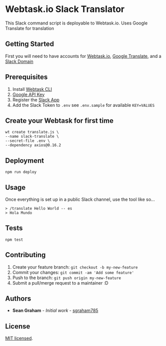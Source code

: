 # Webtask.io Slack Translator

This Slack command script is deployable to Webtask.io. Uses Google Translate for translation

## Getting Started

First you will need to have accounts for [Webtask.io](https://webtask.io/), [Google Translate](https://cloud.google.com/translate/docs/getting-started), and a [Slack Domain](https://slack.com/create)

## Prerequisites
1. Install [Webtask CLI](https://github.com/auth0/wt-cli)
1. [Google API Key](https://console.cloud.google.com/apis/credentials)
2. Register the [Slack App](https://api.slack.com/apps)
3. Add the Slack Token to `.env` see `.env.sample` for available `KEY=VALUES`

## Create your Webtask for first time
```
wt create translate.js \
--name slack-translate \
--secret-file .env \
--dependency axios@0.16.2
```

## Deployment

`npm run deploy`

## Usage

Once everything is set up in a public Slack channel, use the tool like so...

```
> /translate Hello World -- es
> Hola Mundo
```

## Tests

`npm test`

## Contributing
1. Create your feature branch: `git checkout -b my-new-feature`
2. Commit your changes: `git commit -am 'Add some feature'`
3. Push to the branch: `git push origin my-new-feature`
4. Submit a pull/merge request to a maintainer :D

## Authors

* **Sean Graham** - *Initial work* - [sgraham785](https://github.com/sgraham785)

## License

[MIT licensed](./LICENSE).